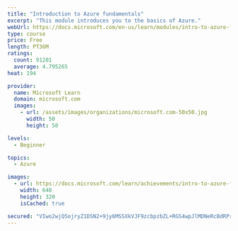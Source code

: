 ```yaml
---
title: "Introduction to Azure fundamentals"
excerpt: "This module introduces you to the basics of Azure."
webUrl: https://docs.microsoft.com/en-us/learn/modules/intro-to-azure-fundamentals/
type: course
price: Free
length: PT36M
ratings:
  count: 91201
  average: 4.795265
heat: 194

provider:
  name: Microsoft Learn
  domain: microsoft.com
  images:
    - url: /assets/images/organizations/microsoft.com-50x50.jpg
      width: 50
      height: 50

levels:
  - Beginner

topics:
  - Azure

images:
  - url: https://docs.microsoft.com/learn/achievements/intro-to-azure-fundamentals-social.png
    width: 640
    height: 320
    isCached: true

secured: "VIwo2wjQ5ojryZ1DSN2+9jy6MSSXkVJF9zcbpzbZL+RGS4wpJlMDNeRcBdRPrnCsKED2H/waQKtKQw9j2FPYSs09IIdC16EGNEDwR1QJZ+2t8yt34SSDY6OkYLK0jG+rxiS/1m4ETrCBOGbC11Q9Uq/G/IDXqIml5U1f8d1Nf9dYVwnDU7Vmp4rqesOfTjJpZ+p9D2x42Qx+9c+rfxj+7x2BAHMN9ZvbcvTYJ4Hu9Ve72UVjgaVeQ6IDYJzcU0gkmXzK0+fepjm4PEXbNrq6+rY2MMNJbKS2zx2B42Z8AYgsYwlj50Oswdfe/O5Nd+EIazwk1XktzpbEgSbkexF4OwHxwz9Gde43lowlwhvVlBOCOcVTuq5Z1BowmtQ9knm5qR84b9kTO+iunyKI3H9RCwFHNoFPPZIcRlJfGPztjX8RmitOsAjou7hmpiSP6otk;wL6CIS1h+oqKhkbX3TtTsg=="
---
```


